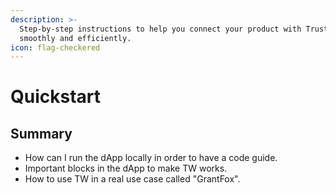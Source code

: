 ```yaml
---
description: >-
  Step-by-step instructions to help you connect your product with Trustless Work
  smoothly and efficiently.
icon: flag-checkered
---
```


# Quickstart

## Summary

* How can I run the dApp locally in  &#x20;order to have a code guide.
* Important blocks in the dApp to make TW works.
* How to use TW in a real use case called "GrantFox".



